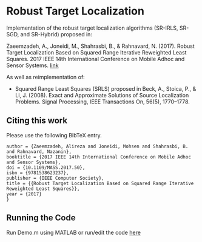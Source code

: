 # Robust Target Localization
Implementation of the robust target localization algorithms (SR-IRLS, SR-SGD, and SR-Hybrid) proposed in: 

Zaeemzadeh, A., Joneidi, M., Shahrasbi, B., & Rahnavard, N. (2017). Robust Target Localization Based on Squared Range Iterative Reweighted Least Squares. 2017 IEEE 14th International Conference on Mobile Adhoc and Sensor Systems.
[link](https://ieeexplore.ieee.org/abstract/document/8108770)

As well as reimplementation of:
- Squared Range Least Squares (SRLS) proposed in Beck, A., Stoica, P., & Li, J. (2008). Exact and Approximate Solutions of Source Localization Problems. Signal Processing, IEEE Transactions On, 56(5), 1770–1778.

## Citing this work
Please use the following BibTeX entry.
```@inproceedings{Zaeemzadeh2017,
author = {Zaeemzadeh, Alireza and Joneidi, Mohsen and Shahrasbi, B. and Rahnavard, Nazanin},
booktitle = {2017 IEEE 14th International Conference on Mobile Adhoc and Sensor Systems},
doi = {10.1109/MASS.2017.50},
isbn = {9781538623237},
publisher = {IEEE Computer Society},
title = {{Robust Target Localization Based on Squared Range Iterative Reweighted Least Squares}},
year = {2017}
}
```

## Running the Code
Run Demo.m using MATLAB or run/edit the code [here](https://codeocean.com/capsule/2848086/tree)
